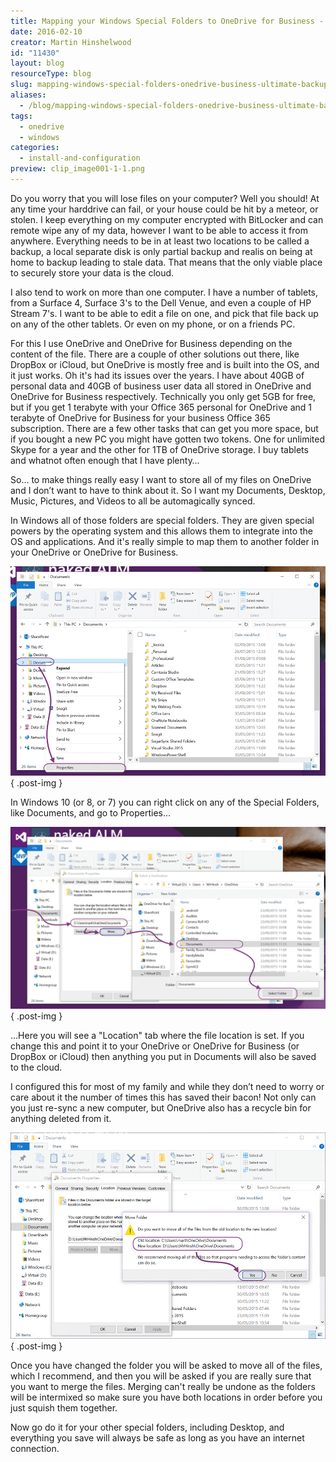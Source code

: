 ```yaml
---
title: Mapping your Windows Special Folders to OneDrive for Business - Ultimate Backup
date: 2016-02-10
creator: Martin Hinshelwood
id: "11430"
layout: blog
resourceType: blog
slug: mapping-windows-special-folders-onedrive-business-ultimate-backup
aliases:
  - /blog/mapping-windows-special-folders-onedrive-business-ultimate-backup
tags:
  - onedrive
  - windows
categories:
  - install-and-configuration
preview: clip_image001-1-1.png
---
```


Do you worry that you will lose files on your computer? Well you should! At any time your harddrive can fail, or your house could be hit by a meteor, or stolen. I keep everything on my computer encrypted with BitLocker and can remote wipe any of my data, however I want to be able to access it from anywhere. Everything needs to be in at least two locations to be called a backup, a local separate disk is only partial backup and realis on being at home to backup leading to stale data. That means that the only viable place to securely store your data is the cloud.

I also tend to work on more than one computer. I have a number of tablets, from a Surface 4, Surface 3's to the Dell Venue, and even a couple of HP Stream 7's. I want to be able to edit a file on one, and pick that file back up on any of the other tablets. Or even on my phone, or on a friends PC.

For this I use OneDrive and OneDrive for Business depending on the content of the file. There are a couple of other solutions out there, like DropBox or iCloud, but OneDrive is mostly free and is built into the OS, and it just works. Oh it's had its issues over the years. I have about 40GB of personal data and 40GB of business user data all stored in OneDrive and OneDrive for Business respectively. Technically you only get 5GB for free, but if you get 1 terabyte with your Office 365 personal for OneDrive and 1 terabyte of OneDrive for Business for your business Office 365 subscription. There are a few other tasks that can get you more space, but if you bought a new PC you might have gotten two tokens. One for unlimited Skype for a year and the other for 1TB of OneDrive storage. I buy tablets and whatnot often enough that I have plenty…

So… to make things really easy I want to store all of my files on OneDrive and I don’t want to have to think about it. So I want my Documents, Desktop, Music, Pictures, and Videos to all be automagically synced.

In Windows all of those folders are special folders. They are given special powers by the operating system and this allows them to integrate into the OS and applications. And it's really simple to map them to another folder in your OneDrive or OneDrive for Business.

![clip_image001](images/clip_image001-1-1.png "clip_image001")
{ .post-img }

In Windows 10 (or 8, or 7) you can right click on any of the Special Folders, like Documents, and go to Properties…

![clip_image002](images/clip_image002-2-2.png "clip_image002")
{ .post-img }

…Here you will see a "Location" tab where the file location is set. If you change this and point it to your OneDrive or OneDrive for Business (or DropBox or iCloud) then anything you put in Documents will also be saved to the cloud.

I configured this for most of my family and while they don’t need to worry or care about it the number of times this has saved their bacon! Not only can you just re-sync a new computer, but OneDrive also has a recycle bin for anything deleted from it.

![clip_image003](images/clip_image003-3-3.png "clip_image003")
{ .post-img }

Once you have changed the folder you will be asked to move all of the files, which I recommend, and then you will be asked if you are really sure that you want to merge the files. Merging can't really be undone as the folders will be intermixed so make sure you have both locations in order before you just squish them together.

Now go do it for your other special folders, including Desktop, and everything you save will always be safe as long as you have an internet connection.

